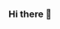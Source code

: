 ### Hi there 👋

<!--
**Ali-Asgar-Lakdawala/Ali-Asgar-Lakdawala** is a ✨ _special_ ✨ repository because its `README.md` (this file) appears on your GitHub profile.

Here are some ideas to get you started:

- 🔭 I’m currently working on Machine Learning and Deep learning projects.
- 🌱 I’m currently learning Deep Learning Algorithms
- 👯 I’m looking to collaborate on Data Science Projects
- 🤔 I’m looking for help with Internship.
- 💬 Ask me about MAchine Learning
- 📫 How to reach me: aliasgarlakdawala0209@gmail.com 9920836665
